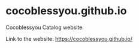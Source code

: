 # cocoblessyou.github.io

Cocoblessyou Catalog website.

Link to the website: https://cocoblessyou.github.io/